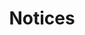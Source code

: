 ---
title: "Notices"
excerpt: "Notices regarding issues we identify with the management or processing of our data."

layout: loop
collection: notices
permalink: /notices/index.html
---